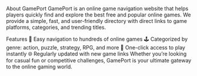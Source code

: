 About GamePort
GamePort is an online game navigation website that helps players quickly find and explore the best free and popular online games.
We provide a simple, fast, and user-friendly directory with direct links to game platforms, categories, and trending titles.

Features
🎯 Easy navigation to hundreds of online games
🕹️ Categorized by genre: action, puzzle, strategy, RPG, and more
🚀 One-click access to play instantly
🌐 Regularly updated with new game links
Whether you’re looking for casual fun or competitive challenges, GamePort is your ultimate gateway to the online gaming world.
